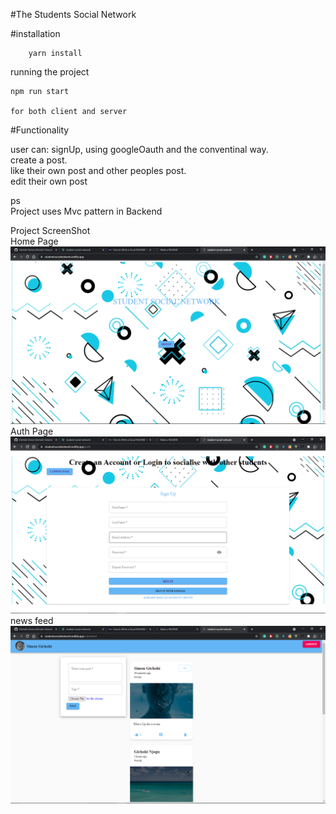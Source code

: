 #The Students Social Network

#installation

```
    yarn install
```

running the project
```
npm run start 

for both client and server
```

#Functionality

user can: 
    signUp, using googleOauth and the conventinal way.
    <br /> 
    create a post.
    <br />
    like their own post and other peoples post.
    <br />
    edit their own post

ps
<br />
Project uses Mvc pattern in Backend

Project ScreenShot
<br />
Home Page
<img src="/client/public/assets/home.png"/>
Auth Page
<img src="/client/public/assets/auth.png"/>
news feed
<img src="/client/public/assets/feed.png"/>